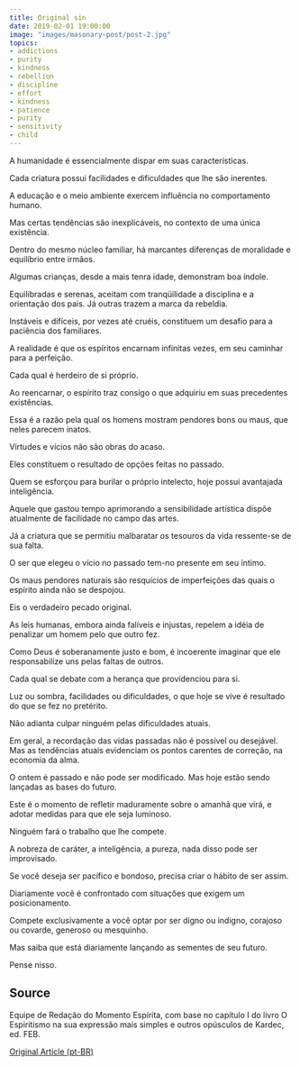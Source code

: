 ```yaml
---
title: Original sin
date: 2019-02-01 19:00:00
image: "images/masonary-post/post-2.jpg"
topics: 
- addictions
- purity
- kindness
- rebellion
- discipline
- effort
- kindness
- patience
- purity
- sensitivity
- child
---
```


A humanidade é essencialmente díspar em suas características.

Cada criatura possui facilidades e dificuldades que lhe são inerentes.

A educação e o meio ambiente exercem influência no comportamento humano.

Mas certas tendências são inexplicáveis, no contexto de uma única existência.

Dentro do mesmo núcleo familiar, há marcantes diferenças de moralidade e
equilíbrio entre irmãos.

Algumas crianças, desde a mais tenra idade, demonstram boa índole.

Equilibradas e serenas, aceitam com tranqüilidade a disciplina e a orientação
dos pais. Já outras trazem a marca da rebeldia.

Instáveis e difíceis, por vezes até cruéis, constituem um desafio para a
paciência dos familiares.

A realidade é que os espíritos encarnam infinitas vezes, em seu caminhar para a
perfeição.

Cada qual é herdeiro de si próprio.

Ao reencarnar, o espírito traz consigo o que adquiriu em suas precedentes
existências.

Essa é a razão pela qual os homens mostram pendores bons ou maus, que neles
parecem inatos.

Virtudes e vícios não são obras do acaso.

Eles constituem o resultado de opções feitas no passado.

Quem se esforçou para burilar o próprio intelecto, hoje possui avantajada
inteligência.

Aquele que gastou tempo aprimorando a sensibilidade artística dispõe atualmente
de facilidade no campo das artes.

Já a criatura que se permitiu malbaratar os tesouros da vida ressente-se de sua
falta.

O ser que elegeu o vício no passado tem-no presente em seu íntimo.

Os maus pendores naturais são resquícios de imperfeições das quais o espírito
ainda não se despojou.

Eis o verdadeiro pecado original.

As leis humanas, embora ainda falíveis e injustas, repelem a idéia de penalizar
um homem pelo que outro fez.

Como Deus é soberanamente justo e bom, é incoerente imaginar que ele
responsabilize uns pelas faltas de outros.

Cada qual se debate com a herança que providenciou para si.

Luz ou sombra, facilidades ou dificuldades, o que hoje se vive é resultado do
que se fez no pretérito.

Não adianta culpar ninguém pelas dificuldades atuais.

Em geral, a recordação das vidas passadas não é possível ou desejável. Mas as
tendências atuais evidenciam os pontos carentes de correção, na economia da
alma.

O ontem é passado e não pode ser modificado. Mas hoje estão sendo lançadas as
bases do futuro.

Este é o momento de refletir maduramente sobre o amanhã que virá, e adotar
medidas para que ele seja luminoso.

Ninguém fará o trabalho que lhe compete.

A nobreza de caráter, a inteligência, a pureza, nada disso pode ser
improvisado.

Se você deseja ser pacífico e bondoso, precisa criar o hábito de ser assim.

Diariamente você é confrontado com situações que exigem um posicionamento.

Compete exclusivamente a você optar por ser digno ou indigno, corajoso ou
covarde, generoso ou mesquinho.

Mas saiba que está diariamente lançando as sementes de seu futuro.

Pense nisso.

## Source
Equipe de Redação do Momento Espírita, com base no capítulo I do livro O
Espiritismo na sua expressão mais simples e outros opúsculos de Kardec, ed.
FEB.


[Original Article (pt-BR)](http://momento.com.br/pt/ler_texto.php?id=1405)
